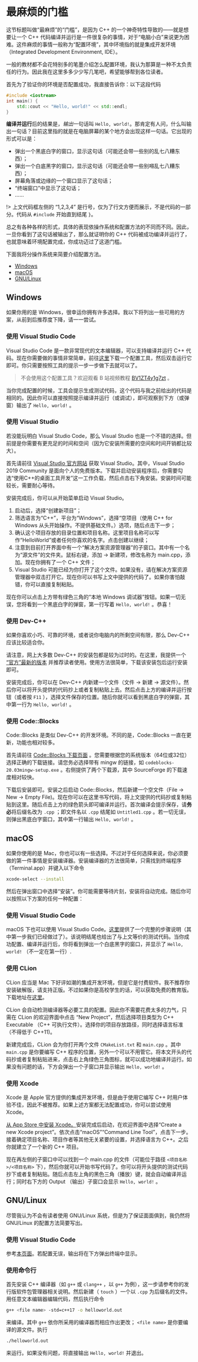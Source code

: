 # 最麻烦的门槛

这节标题叫做“最麻烦”的“门槛”，是因为 C++ 的一个神奇特性导致的——就是想要让一个 C++ 代码编译并运行是一件很复杂的事情，对于“电脑小白”来说更为困难。这件麻烦的事情一般称为“配置环境”，其中环境指的就是集成开发环境（Integrated Development Environment, IDE）。

一般的教材都不会花特别多的笔墨介绍怎么配置环境，我认为那算是一种不太负责任的行为。因此我在这里多多少少写几笔吧，希望能够帮到各位读者。

首先为了验证你的环境是否配置成功，我直接告诉你：以下这段代码

```CPP
#include <iostream>
int main() {
    std::cout << "Hello, world!" << std::endl;
}
```

**编译并运行**后的结果是，*输出*一句话叫 `Hello, world!`。那肯定有人问，什么叫输出一句话？目前这里指的就是在电脑屏幕的某个地方会出现这样一句话。它出现的形式可以是：

- 弹出一个黑底白字的窗口，显示这句话（可能还会带一些别的乱七八糟东西）；
- 弹出一个白底黑字的窗口，显示这句话（可能还会带一些别嘚乱七八糟东西）；
- 屏幕角落或边缘的一个窗口显示了这句话；
- “终端窗口”中显示了这句话；
- ……

!> 上文代码框左侧的 “1,2,3,4” 是行号，仅为了行文方便而展示，不是代码的一部分。代码从 `#include` 开始直到结尾 `}`。

总之有各种各样的形式，具体的表现依操作系统和配置方法的不同而不同。因此，一旦你看到了这句话被输出了，那么就证明你的 C++ 代码被成功编译并运行了，也就意味着环境配置完成，你成功迈过了这道门槛。

下面我将分操作系统来简要介绍配置方法。

- [Windows](#windows)
- [macOS](#macos)
- [GNU/Linux](#gnulinux)

## Windows

如果你用的是 Windows，很幸运你拥有许多选择。我以下将列出一些可用的方案，从前到后推荐度下降，请一一尝试。

### 使用 Visual Studio Code

Visual Studio Code 是一款非常现代的文本编辑器，可以支持编译并运行 C++ 代码。现在你需要做的事情非常简单，前往[这里](https://guyutongxue.github.io/VSCodeConfigHelper)下载一个配置工具，然后双击运行它即可。你只需要按照工具的提示一步一步做下去就可以了。

> 不会使用这个配置工具？欢迎观看 B 站视频教程 [BV1ZT4y1g7zt](https://b23.tv/BV1ZT4y1g7zt) 。

当你完成配置的时候，工具会提示生成测试代码，这个代码与我之前给出的代码是相同的。因此你可以直接按照提示编译并运行（或调试），即可观察到下方（或弹窗）输出了 `Hello, world!` 。

### 使用 Visual Studio

若没能玩明白 Visual Studio Code，那么 Visual Studio 也是一个不错的选择。但前提是你需要有更充足的时间和空间（因为它安装所需要的空间和时间开销都比较大）。

首先请前往 [Visual Studio 官方网站](https://visualstudio.microsoft.com/zh-hans/vs/) 获取 Visual Studio。其中，Visual Studio 2019 Community 是面向个人的免费版本。下载并启动安装程序后，你需要勾选“使用C++的桌面工具开发”这一工作负载，然后点击右下角安装。安装时间可能较长，需要耐心等待。

安装完成后，你可以从开始菜单启动 Visual Studio。

1. 启动后，选择“创建新项目”；
1. 筛选语言为“C++”，平台为“Windows”，选择“空项目（使用 C++ for Windows 从头开始操作。不提供基础文件。）选项，随后点击下一步；
1. 确认这个项目存放的目录位置和项目名称。这里项目名称可以写作“HelloWorld”或者任何你喜欢的名字。点击创建以继续；
1. 注意到目前打开界面中有一个“解决方案资源管理器”的子窗口。其中有一个名为“源文件”的文件夹。鼠标右键，添加 -> 新建项，修改名称为 main.cpp，添加。现在你拥有了一个 C++ 文件；
1. Visual Studio 可能已经为你打开了这个文件。如果没有，请在解决方案资源管理器中双击打开它。现在你可以书写上文中提供的代码了。如果你害怕敲错，你可以直接复制粘贴。

现在你可以点击上方带有绿色三角的“本地 Windows 调试器”按钮。如果一切无误，您将看到一个黑底白字的弹窗，第一行写着 `Hello, world!` 。恭喜！

### 使用 Dev-C++

如果你喜欢小巧、可靠的环境，或者说你电脑内的所剩空间有限，那么 Dev-C++ 应该比较适合你。

请注意，网上大多数 Dev-C++ 的安装包都是较为过时的。在这里，我提供一个 [“官方”最新的版本](https://www.embarcadero.com/free-tools/dev-cpp) 并推荐读者使用。使用方法很简单，下载该安装包后运行安装即可。

安装完成后，你可以在 Dev-C++ 内新建一个文件（文件 -> 新建 -> 源文件）。然后你可以将开头提供的代码抄上或者复制粘贴上去。然后点击上方的编译并运行按钮（或者按 `F11` ），选择文件保存的位置。随后你就可以看到黑底白字的弹窗，其中第一行为 `Hello, world!` 。

### 使用 Code::Blocks

Code::Blocks 是类似 Dev-C++ 的开发环境。不同的是，Code::Blocks 一直在更新，功能也相对较多。

首先请前往 [Code::Blocks 下载页面](http://www.codeblocks.org/downloads/26) 。您需要根据您的系统版本（64位或32位）选择正确的下载链接。请您务必选择带有 mingw 的链接，如 `codeblocks-20.03mingw-setup.exe` 。右侧提供了两个下载源，其中 SourceForge 的下载速度相对较快。

下载后安装即可。安装之后启动 Code::Blocks，然后新建一个空文件（File -> New -> Empty File)。现在你可以在这里书写代码，将上文提供的代码抄或复制粘贴到这里。随后点击上方的绿色箭头即可编译并运行。首次编译会提示保存，请**务必**将后缀名改为 `.cpp` ；即文件名以 `.cpp` 结尾如  `Untitled1.cpp` 。若一切无误，则弹出黑底白字窗口，其中第一行输出 `Hello, world!` 。

## macOS

如果你使用的是 Mac，你也可以有一些选择。不过对于任何选择来说，你必须要做的第一件事情是安装编译器。安装编译器的方法很简单，只需找到终端程序（Terminal.app）并键入以下命令
```bash
xcode-select --install
```
然后在弹出窗口中选择“安装”。你可能需要等待片刻，安装将自动完成。随后你可以按照以下方案的任何一种配置：

### 使用 Visual Studio Code

macOS 下也可以使用 Visual Studio Code。[这里](https://github.com/Guyutongxue/VSCodeConfigHelper/blob/master/VS_Code_in_Mac.md)提供了一个完整的步骤说明（其中第一步我们已经做过了）。该说明结尾也给出了与上文等价的测试代码。当你成功配置、编译并运行后，你将看到弹出一个白底黑字的窗口，并显示了 `Hello, world!` （不一定在第一行）.

### 使用 CLion

CLion 应当是 Mac 下好评如潮的集成开发环境，但是它是付费软件。我不推荐你安装破解版，请支持正版。不过如果你是高校学生的话，可以获取免费的教育版。下载地址在[这里](https://www.jetbrains.com/clion/download/)。

CLion 会自动检测编译器等必要工具的配置。因此你不需要花费太多的力气，只需在 CLion 的欢迎界面中点击 “New Project”，然后选择项目类型为 C++ Executable （C++ 可执行文件）。选择你的项目存放路径，同时选择语言标准（不得低于 C++11)。

新建完成后，CLion 会为你打开两个文件 `CMakeList.txt` 和 `main.cpp` 。其中 `main.cpp` 是你要编写 C++ 程序的位置，另外一个可以不用管它。将本文开头的代码抄或者复制粘贴进来，点击右上角绿色三角图标，就可以成功地编译并运行。如果没有问题的话，下方会弹出一个子窗口并显示输出 `Hello, world!` 。

### 使用 Xcode

Xcode 是 Apple 官方提供的集成开发环境，但是由于使用它编写 C++ 时用户体验不佳，因此不被推荐。如果上述方案都无法配置成功，你可以尝试使用 Xcode。

[从 App Store 中安装 Xcode。](https://apps.apple.com/cn/app/xcode/id497799835)安装完成后启动，在欢迎界面中选择“Create a new Xcode project”。依次点击“macOS”“Command Line Tool”，点击下一步。接着确定项目名称、项目作者等其他无关紧要的设置，并选择语言为 C++。之后你就建立了一个新的 C++ 项目。

现在再左侧的子窗口中可以找到一个 main.cpp 的文件（可能位于路径 `<项目名称>/<项目名称>` 下），然后你就可以开始书写代码了。你可以将开头提供的测试代码抄下或者复制粘贴。随后点击左上角的黑色三角（播放）键，就会自动编译并运行；同时右下方的 Output （输出）子窗口会显示 `Hello, world!` 。

## GNU/Linux

尽管我认为不会有读者使用 GNU/Linux 系统，但是为了保证面面俱到，我仍然将 GNU/Linux 的配置方法简要写出。

### 使用 Visual Studio Code

参考[本页面](https://github.com/Guyutongxue/VSCodeConfigHelper/blob/master/VS_Code_in_Linux.md)。若配置无误，输出将在下方弹出终端中显示。

### 使用命令行

首先安装 C++ 编译器（如 `g++` 或 `clang++` ，以 `g++` 为例），这一步请参考你的发行版软件包管理器相关说明。然后新建（ `touch` ）一个以 `.cpp` 为后缀名的文件。用任意文本编辑器编辑代码，然后执行命令
```bash
g++ <file name> -std=c++17 -o helloworld.out
```
来编译。其中 `g++` 依你所采用的编译器而相应作出更改； `<file name>` 是你要编译的源文件。执行
```bash
./helloworld.out
```
来运行。如果没有问题，将直接输出 `Hello, world!` 并退出。
